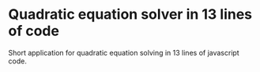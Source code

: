 Quadratic equation solver in 13 lines of code
=====================

Short application for quadratic equation solving in 13 lines of javascript code.
